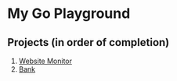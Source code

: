 # My Go Playground

## Projects (in order of completion)

1. [Website Monitor](website-monitor)
2. [Bank](bank)
